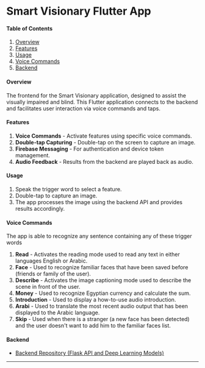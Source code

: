 # Smart Visionary Flutter App

#### Table of Contents
1. [Overview](#overview)
2. [Features](#features)
3. [Usage](#usage)
4. [Voice Commands](#voice-commands)
5. [Backend](#backend)

#### Overview
The frontend for the Smart Visionary application, designed to assist the visually impaired and blind. This Flutter application connects to the backend and facilitates user interaction via voice commands and taps.

#### Features
1. **Voice Commands** - Activate features using specific voice commands.
2. **Double-tap Capturing** - Double-tap on the screen to capture an image.
3. **Firebase Messaging** - For authentication and device token management.
4. **Audio Feedback** - Results from the backend are played back as audio.

#### Usage
1. Speak the trigger word to select a feature.
2. Double-tap to capture an image.
3. The app processes the image using the backend API and provides results accordingly.

#### Voice Commands
The app is able to recognize any sentence containing any of these trigger words
1. **Read** - Activates the reading mode used to read any text in either languages English or Arabic.
2. **Face** - Used to recognize familiar faces that have been saved before (friends or family of the user).
3. **Describe** - Activates the image captioning mode used to describe the scene in front of the user.
4. **Money** - Used to recognize Egyptian currency and calculate the sum.
5. **Introduction** - Used to display a how-to-use audio introduction.
6. **Arabi** - Used to translate the most recent audio output that has been displayed to the Arabic language.
7. **Skip** - Used when there is a stranger (a new face has been detected) and the user doesn't want to add him to the familiar faces list.



#### Backend
- [Backend Repository (Flask API and Deep Learning Models)](https://github.com/Rehab112/Smart_Visionary_Backend)


---
